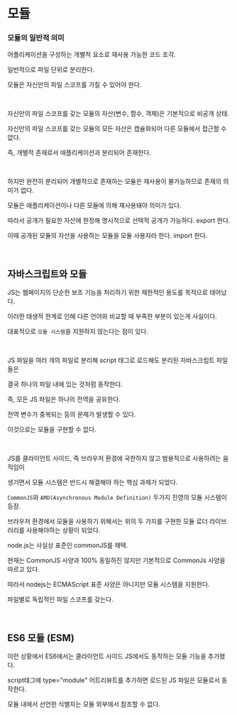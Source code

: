 # 모듈

### 모듈의 일반적 의미

어플리케이션을 구성하는 개별적 요소로 재사용 가능한 코드 조각.

일반적으로 파일 단위로 분리한다.

모듈은 자신만의 파일 스코프를 가질 수 있어야 한다.

<br>

자신만의 파일 스코프를 갖는 모듈의 자산(변수, 함수, 객체)은 기본적으로 비공개 상태.

자신만의 파일 스코프를 갖는 모듈의 모든 자산은 캡슐화되어 다른 모듈에서 접근할 수 없다.

즉, 개별적 존재로서 애플리케이션과 분리되어 존재한다.

<br>

하지만 완전히 분리되어 개별적으로 존재하는 모듈은 재사용이 불가능하므로 존재의 의미가 없다.

모듈은 애플리케이션이나 다른 모듈에 의해 재사용돼야 의미가 있다.

따라서 공개가 필요한 자산에 한정해 명시적으로 선택적 공개가 가능하다. export 한다.

이때 공개된 모듈의 자산을 사용하는 모듈을 모듈 사용자라 한다. import 한다.

<br>

## 자바스크립트와 모듈

JS는 웹페이지의 단순한 보조 기능을 처리하기 위한 제한적인 용도를 목적으로 태어났다.

이러한 태생적 한계로 인해 다른 언어와 비교할 때 부족한 부분이 있는게 사실이다.

대표적으로 `모듈 시스템`을 지원하지 않는다는 점이 있다.

<br>

JS 파일을 여러 개의 파일로 분리해 script 태그로 로드해도 분리된 자바스크립트 파일들은

결국 하나의 파일 내에 있는 것처럼 동작한다.

즉, 모든 JS 파일은 하나의 전역을 공유한다.

전역 변수가 중복되는 등의 문제가 발생할 수 있다.

이것으로는 모듈을 구현할 수 없다.

<br>

JS를 클라이언트 사이드, 즉 브라우저 환경에 국한하지 않고 범용적으로 사용하려는 움직임이

생기면서 모듈 시스템은 반드시 해결해야 하는 핵심 과제가 되었다.

`CommonJS`와 `AMD(Asynchronous Module Definition)` 두가지 진영의 모듈 시스템이 등장.

브라우저 환경에서 모듈을 사용하기 위해서는 위의 두 가지를 구현한 모듈 로더 라이브러리를 사용해야하는 상황이 되었다.

node.js는 사실상 표준인 commonJS를 채택.

현재는 CommonJS 사양과 100% 동일하진 않지만 기본적으로 CommonJs 사양을 따르고 있다.

따라서 nodejs는 ECMAScript 표준 사양은 아니지만 모듈 시스템을 지원한다.

파일별로 독립적인 파일 스코프를 갖는다.

<br>

## ES6 모듈 (ESM)

이런 상황에서 ES6에서는 클라이언트 사이드 JS에서도 동작하는 모듈 기능을 추가했다.

script태그에 type="module" 어트리뷰트를 추가하면 로드된 JS 파일은 모듈로서 동작한다.

모듈 내에서 선언한 식별자는 모듈 외부에서 참조할 수 없다.

<br>



